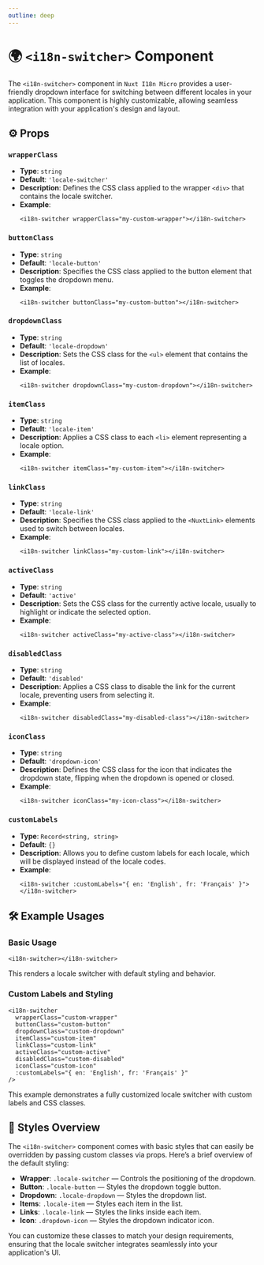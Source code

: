 ```yaml
---
outline: deep
---
```


# 🌍 `<i18n-switcher>` Component

The `<i18n-switcher>` component in `Nuxt I18n Micro` provides a user-friendly dropdown interface for switching between different locales in your application. This component is highly customizable, allowing seamless integration with your application's design and layout.

## ⚙️ Props

### `wrapperClass`

- **Type**: `string`
- **Default**: `'locale-switcher'`
- **Description**: Defines the CSS class applied to the wrapper `<div>` that contains the locale switcher.
- **Example**:
  ```vue
  <i18n-switcher wrapperClass="my-custom-wrapper"></i18n-switcher>
  ```

### `buttonClass`

- **Type**: `string`
- **Default**: `'locale-button'`
- **Description**: Specifies the CSS class applied to the button element that toggles the dropdown menu.
- **Example**:
  ```vue
  <i18n-switcher buttonClass="my-custom-button"></i18n-switcher>
  ```

### `dropdownClass`

- **Type**: `string`
- **Default**: `'locale-dropdown'`
- **Description**: Sets the CSS class for the `<ul>` element that contains the list of locales.
- **Example**:
  ```vue
  <i18n-switcher dropdownClass="my-custom-dropdown"></i18n-switcher>
  ```

### `itemClass`

- **Type**: `string`
- **Default**: `'locale-item'`
- **Description**: Applies a CSS class to each `<li>` element representing a locale option.
- **Example**:
  ```vue
  <i18n-switcher itemClass="my-custom-item"></i18n-switcher>
  ```

### `linkClass`

- **Type**: `string`
- **Default**: `'locale-link'`
- **Description**: Specifies the CSS class applied to the `<NuxtLink>` elements used to switch between locales.
- **Example**:
  ```vue
  <i18n-switcher linkClass="my-custom-link"></i18n-switcher>
  ```

### `activeClass`

- **Type**: `string`
- **Default**: `'active'`
- **Description**: Sets the CSS class for the currently active locale, usually to highlight or indicate the selected option.
- **Example**:
  ```vue
  <i18n-switcher activeClass="my-active-class"></i18n-switcher>
  ```

### `disabledClass`

- **Type**: `string`
- **Default**: `'disabled'`
- **Description**: Applies a CSS class to disable the link for the current locale, preventing users from selecting it.
- **Example**:
  ```vue
  <i18n-switcher disabledClass="my-disabled-class"></i18n-switcher>
  ```

### `iconClass`

- **Type**: `string`
- **Default**: `'dropdown-icon'`
- **Description**: Defines the CSS class for the icon that indicates the dropdown state, flipping when the dropdown is opened or closed.
- **Example**:
  ```vue
  <i18n-switcher iconClass="my-icon-class"></i18n-switcher>
  ```

### `customLabels`

- **Type**: `Record<string, string>`
- **Default**: `{}`
- **Description**: Allows you to define custom labels for each locale, which will be displayed instead of the locale codes.
- **Example**:
  ```vue
  <i18n-switcher :customLabels="{ en: 'English', fr: 'Français' }"></i18n-switcher>
  ```

## 🛠️ Example Usages

### Basic Usage

```vue
<i18n-switcher></i18n-switcher>
```

This renders a locale switcher with default styling and behavior.

### Custom Labels and Styling

```vue
<i18n-switcher
  wrapperClass="custom-wrapper"
  buttonClass="custom-button"
  dropdownClass="custom-dropdown"
  itemClass="custom-item"
  linkClass="custom-link"
  activeClass="custom-active"
  disabledClass="custom-disabled"
  iconClass="custom-icon"
  :customLabels="{ en: 'English', fr: 'Français' }"
/>
```

This example demonstrates a fully customized locale switcher with custom labels and CSS classes.

## 🎨 Styles Overview

The `<i18n-switcher>` component comes with basic styles that can easily be overridden by passing custom classes via props. Here’s a brief overview of the default styling:

- **Wrapper**: `.locale-switcher` — Controls the positioning of the dropdown.
- **Button**: `.locale-button` — Styles the dropdown toggle button.
- **Dropdown**: `.locale-dropdown` — Styles the dropdown list.
- **Items**: `.locale-item` — Styles each item in the list.
- **Links**: `.locale-link` — Styles the links inside each item.
- **Icon**: `.dropdown-icon` — Styles the dropdown indicator icon.

You can customize these classes to match your design requirements, ensuring that the locale switcher integrates seamlessly into your application's UI.
